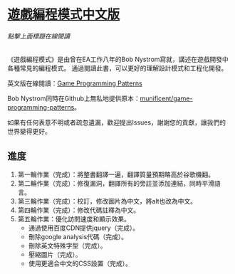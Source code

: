 # [遊戲編程模式中文版](http://feynmansu.github.io/Game-Programming-Patterns-CN/)
###### 點擊上面標題在線閱讀

《遊戲編程模式》是由曾在EA工作八年的Bob Nystrom寫就，講述在遊戲開發中各種常見的編程模式。
通過閱讀此書，可以更好的理解設計模式和工程化開發。

英文版在線閱讀：[Game Programming Patterns](http://gameprogrammingpatterns.com/)

Bob Nystrom同時在Github上無私地提供原本：[munificent/game-programming-patterns](https://github.com/munificent/game-programming-patterns)。

如果有任何表意不明或者疏忽遺漏，歡迎提出Issues，謝謝您的貢獻，讓我們的世界變得更好。

## 進度

1. 第一輪作業（完成）：將整書翻譯一遍，翻譯質量預期略高於谷歌機翻。
2. 第二輪作業（完成）：修復漏洞，翻譯所有的旁註並添加連結，同時平滑語言。
3. 第三輪作業（完成）：校訂，修改圖片為中文，將alt也改為中文。
4. 第四輪作業（完成）：修改代碼註釋為中文。
5. 第五輪作業：優化訪問速度和顯示效果。
    - 通過使用百度CDN提供jquery（完成）。
    - 刪除google analysis代碼（完成）。
    - 刪除英文特殊字型（完成）。
    - 壓縮圖片（完成）。
    - 使用更適合中文的CSS設置（完成）。
